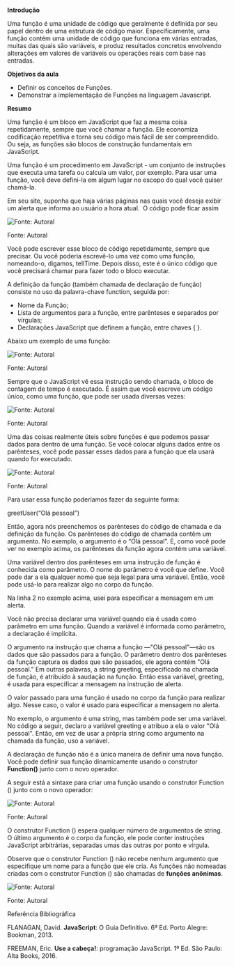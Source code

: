 **Introdução**

Uma função é uma unidade de código que geralmente é definida por seu papel dentro de uma estrutura de código maior. Especificamente, uma função contém uma unidade de código que funciona em várias entradas, muitas das quais são variáveis, e produz resultados concretos envolvendo alterações em valores de variáveis ou operações reais com base nas entradas.

**Objetivos da aula**

-   Definir os conceitos de Funções.
-   Demonstrar a implementação de Funções na linguagem Javascript.

**Resumo**

Uma função é um bloco em JavaScript que faz a mesma coisa repetidamente, sempre que você chamar a função. Ele economiza codificação repetitiva e torna seu código mais fácil de ser compreendido.  Ou seja, as funções são blocos de construção fundamentais em JavaScript. 

Uma função é um procedimento em JavaScript - um conjunto de instruções que executa uma tarefa ou calcula um valor, por exemplo. Para usar uma função, você deve defini-la em algum lugar no escopo do qual você quiser chamá-la.

Em seu site, suponha que haja várias páginas nas quais você deseja exibir um alerta que informa ao usuário a hora atual.  O código pode ficar assim

![Fonte: Autoral](https://paperx-dex-assets.s3.sa-east-1.amazonaws.com/images/1669399936775-4O49nMlMox.png "Fonte: Autoral")

Fonte: Autoral

Você pode escrever esse bloco de código repetidamente, sempre que precisar. Ou você poderia escrevê-lo uma vez como uma função, nomeando-o, digamos, tellTime. Depois disso, este é o único código que você precisará chamar para fazer todo o bloco executar.

A definição da função (também chamada de declaração de função) consiste no uso da palavra-chave function, seguida por:

-   Nome da Função;
-   Lista de argumentos para a função, entre parênteses e separados por vírgulas;
-   Declarações JavaScript que definem a função, entre chaves { }.

Abaixo um exemplo de uma função:

![Fonte: Autoral](https://paperx-dex-assets.s3.sa-east-1.amazonaws.com/images/1669399974707-ALzNn1S6FP.png "Fonte: Autoral")

Fonte: Autoral

Sempre que o JavaScript vê essa instrução sendo chamada, o bloco de contagem de tempo é executado. É assim que você escreve um código único, como uma função, que pode ser usada diversas vezes:

![Fonte: Autoral](https://paperx-dex-assets.s3.sa-east-1.amazonaws.com/images/1669399991229-exC6tDqj0O.png "Fonte: Autoral")

Fonte: Autoral

Uma das coisas realmente úteis sobre funções é que podemos passar dados para dentro de uma função. Se você colocar alguns dados entre os parênteses, você pode passar esses dados para a função que ela usará quando for executado.

![Fonte: Autoral](https://paperx-dex-assets.s3.sa-east-1.amazonaws.com/images/1669400007303-7o9nLBTIMC.png "Fonte: Autoral")

Fonte: Autoral

Para usar essa função poderíamos fazer da seguinte forma:

greetUser(“Olá pessoal”)

Então, agora nós preenchemos os parênteses do código de chamada e da definição da função. Os parênteses do código de chamada contêm um argumento. No exemplo, o argumento é o “Olá pessoal”. E, como você pode ver no exemplo acima, os parênteses da função agora contém uma variável.

Uma variável dentro dos parênteses em uma instrução de função é conhecida como parâmetro. O nome do parâmetro é você que define. Você pode dar a ela qualquer nome que seja legal para uma variável. Então, você pode usá-lo para realizar algo no corpo da função.

Na linha 2 no exemplo acima, usei para especificar a mensagem em um alerta.

Você não precisa declarar uma variável quando ela é usada como parâmetro em uma função. Quando a variável é informada como parâmetro, a declaração é implícita.

O argumento na instrução que chama a função —"Olá pessoal"—são os dados que são passados para a função. O parâmetro dentro dos parênteses da função captura os dados que são passados, ele agora contém "Olá pessoal." Em outras palavras, a string greeting, especificado na chamada de função, é atribuído à saudação na função. Então essa variável, greeting, é usada para especificar a mensagem na instrução de alerta.

O valor passado para uma função é usado no corpo da função para realizar algo. Nesse caso, o valor é usado para especificar a mensagem no alerta.

No exemplo, o argumento é uma string, mas também pode ser uma variável. No código a seguir, declaro a variável greeting e atribuo a ela o valor "Olá pessoal". Então, em vez de usar a própria string como argumento na chamada da função, uso a variável.

A declaração de função não é a única maneira de definir uma nova função. Você pode definir sua função dinamicamente usando o construtor **Function()** junto com o novo operador.

A seguir está a sintaxe para criar uma função usando o construtor Function () junto com o novo operador:

![Fonte: Autoral](https://paperx-dex-assets.s3.sa-east-1.amazonaws.com/images/1669400077777-eImwLrIyvF.png "Fonte: Autoral")

Fonte: Autoral

O construtor Function () espera qualquer número de argumentos de string. O último argumento é o corpo da função, ele pode conter instruções JavaScript arbitrárias, separadas umas das outras por ponto e vírgula.

Observe que o construtor Function () não recebe nenhum argumento que especifique um nome para a função que ele cria. As funções não nomeadas criadas com o construtor Function () são chamadas de **funções anônimas**.

![Fonte: Autoral](https://paperx-dex-assets.s3.sa-east-1.amazonaws.com/images/1669400222978-rz7y2tLmHF.png "Fonte: Autoral")

Fonte: Autoral

Referência Bibliográfica

FLANAGAN, David. **JavaScript**: O Guia Definitivo. 6ª Ed. Porto Alegre: Bookman, 2013.

FREEMAN, Eric. **Use a cabeça!**: programação JavaScript. 1ª Ed. São Paulo: Alta Books, 2016.